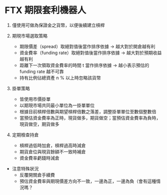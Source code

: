 # FTX 期限套利機器人

1. 僅使用可做為保證金之貨幣，以便後續建立槓桿

2. 期現市場選取策略
    - 期限價差（spread）取絕對值後當作排序依據 -> 越大對於開倉越有利
    - 資金費率（funding rate）取絕對值後當作排序依據 -> 越大對於預期收益越有利
    - 距離下一次領取資金費率的時間 t 當作排序依據 -> 越小表示預估的 funding rate 越不可靠
    - 持有比例佔總資產 n % 以上時忽略該貨幣

3. 掛單策略
    - 皆使用市價掛單
    - 以期現市場共同最小單位為一掛單單位
    - 根據目前槓桿倍數與期望槓桿倍數之落差，調整掛單單位至數個整數倍
    - 當預估資金費率為正時，現貨做多，期貨做空；當預估資金費率為負時，現貨做空，期貨做多

4. 定期檢查持倉
    - 槓桿過低時加倉，槓桿過高時減倉
    - 期貨倉位與現貨餘額不一致時補倉
    - 資金費率虧錢時減倉

- 注意特殊狀況
    - 反覆開關倉手續費
    - 預估資金費率與期現價差方向不一致，一邊為正，一邊為負（會有這種情況嗎？
